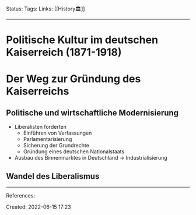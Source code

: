 Status:
Tags: 
Links: [[History🏛]]
___
# Politische Kultur im deutschen Kaiserreich (1871-1918)
# Der Weg zur Gründung des Kaiserreichs
## Politische und wirtschaftliche Modernisierung
- Liberalisten forderten
	- Einführen von Verfassungen
	- Parlamentarisierung
	- Sicherung der Grundrechte
	- Gründung eines deutschen Nationalstaats
- Ausbau des Binnenmarktes in Deutschland -> Industrialisierung
## Wandel des Liberalismus

___
References:

Created: 2022-06-15 17:23